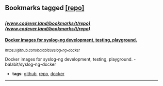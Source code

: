 ## Bookmarks tagged [[repo]](https://www.codever.land/search?q=[repo])

_<sup><sup>[www.codever.land/bookmarks/t/repo](www.codever.land/bookmarks/t/repo)</sup></sup>_
---
#### [Docker images for syslog-ng development, testing, playground.](https://github.com/balabit/syslog-ng-docker)
_<sup>https://github.com/balabit/syslog-ng-docker</sup>_

Docker images for syslog-ng development, testing, playground. - balabit/syslog-ng-docker
* **tags**: [github](../tagged/github.md), [repo](../tagged/repo.md), [docker](../tagged/docker.md)
---
